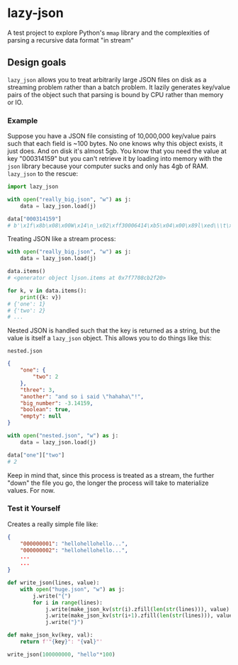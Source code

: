 # lazy-json
A test project to explore Python's `mmap` library and the complexities of parsing a recursive data format "in stream"

## Design goals
`lazy_json` allows you to treat arbitrarily large JSON files on disk as a streaming problem rather than a batch problem.
It lazily generates key/value pairs of the object such that parsing is bound by CPU rather than memory or IO.

### Example
Suppose you have a JSON file consisting of 10,000,000 key/value pairs such that each field is ~100 bytes. 
No one knows why this object exists, it just does. And on disk it's almost 5gb. You know that you need 
the value at key "000314159" but you can't retrieve it by loading into memory with the `json` library
because your computer sucks and only has 4gb of RAM. `lazy_json` to the rescue:

```python
import lazy_json

with open("really_big.json", "w") as j:
    data = lazy_json.load(j)

data["000314159"]
# b'\x1f\x8b\x08\x00W\x14\n_\x02\xff30006414\xb5\x04\x00\x89l\xed\\\t\x00\x00\x00...'
```

Treating JSON like a stream process:
```python
with open("really_big.json", "w") as j:
    data = lazy_json.load(j)

data.items()
# <generator object ljson.items at 0x7f7708cb2f20>

for k, v in data.items():
    print({k: v})
# {'one': 1}
# {'two': 2}
# ...
```

Nested JSON is handled such that the key is returned as a string, but the value is itself a `lazy_json` object.
This allows you to do things like this:

`nested.json`
```json
{
    "one": {
        "two": 2
    },
    "three": 3,
    "another": "and so i said \"hahaha\"!",
    "big_number": -3.14159,
    "boolean": true,
    "empty": null
}
```

```python
with open("nested.json", "w") as j:
    data = lazy_json.load(j)

data["one"]["two"]
# 2
```

Keep in mind that, since this process is treated as a stream, the further "down" the file you go, the longer the
process will take to materialize values. For now.

### Test it Yourself
Creates a really simple file like:
```json
{
    "000000001": "hellohellohello...",
    "000000002": "hellohellohello...",
    ...
    ...
}
```

```python
def write_json(lines, value): 
    with open("huge.json", "w") as j: 
        j.write("{") 
        for i in range(lines): 
            j.write(make_json_kv(str(i).zfill(len(str(lines))), value) + ",") 
            j.write(make_json_kv(str(i+1).zfill(len(str(lines))), value)) 
            j.write("}") 

def make_json_kv(key, val): 
    return f'"{key}": "{val}"'

write_json(100000000, "hello"*100)
```
